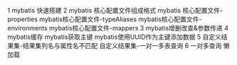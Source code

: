 1
mybatis 快速搭建
2
mybatis 核心配置文件组成格式
	mybatis 核心配置文件-properties
	mybatis核心配置文件-typeAliases
	mybatis核心配置文件-environments
	mybatis核心配置文件-mappers
3
mybatis增删改查&参数传递
4
mybatis缓存
mybatis获取主键
mybatis使用UUID作为主键添加数据
5
自定义结果集-结果集列名与属性名不匹配
自定义结果集-一对一多表查询
6
一对多查询
懒加载